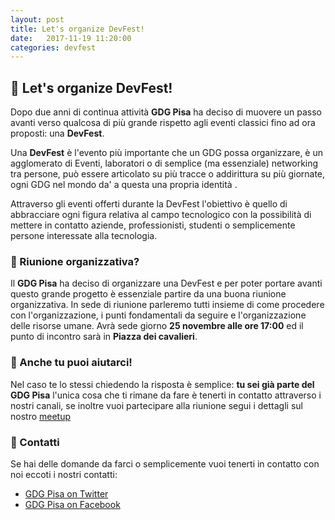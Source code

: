 ```yaml
---
layout: post
title: Let's organize DevFest!
date:   2017-11-19 11:20:00
categories: devfest
---
```


## 📅 Let's organize DevFest!


Dopo due anni di continua attività **GDG Pisa** ha deciso di muovere un passo avanti verso qualcosa di più grande rispetto agli eventi classici fino ad ora proposti: una **DevFest**.

Una **DevFest** è l'evento più importante che un GDG possa organizzare, è un agglomerato di Eventi, laboratori o di semplice (ma essenziale) networking tra persone, può essere articolato su più tracce o addirittura su più giornate, ogni GDG nel mondo da' a questa una propria identità . 

Attraverso gli eventi offerti durante la DevFest l'obiettivo è quello di abbracciare ogni figura relativa al campo tecnologico con la  possibilità di mettere in contatto aziende, professionisti, studenti o semplicemente persone interessate alla tecnologia.

### 🤔 Riunione organizzativa?
Il **GDG Pisa** ha deciso di organizzare una DevFest e per poter portare avanti questo grande progetto è essenziale partire da una buona riunione organizzativa.
In sede di riunione parleremo tutti insieme di come procedere con l'organizzazione, i punti fondamentali da seguire e l'organizzazione delle risorse umane.
Avrà sede giorno **25 novembre alle ore 17:00** ed il punto di incontro sarà in **Piazza dei cavalieri**.


### 🌟 Anche tu puoi aiutarci!
Nel caso te lo stessi chiedendo la risposta è semplice: **tu sei già parte del GDG Pisa** l'unica cosa che ti rimane da fare è tenerti in contatto attraverso i nostri canali, se inoltre vuoi partecipare alla riunione segui i dettagli sul nostro [meetup](https://www.meetup.com/it-IT/GDG-Pisa/events/245117522/)


### 📇 Contatti
Se hai delle domande da farci o semplicemente vuoi tenerti in contatto con noi eccoti i nostri contatti:
* [GDG Pisa on Twitter](http://twitter.com/gdgPisa)
* [GDG Pisa on Facebook](http://facebook.com/gdgPisa)